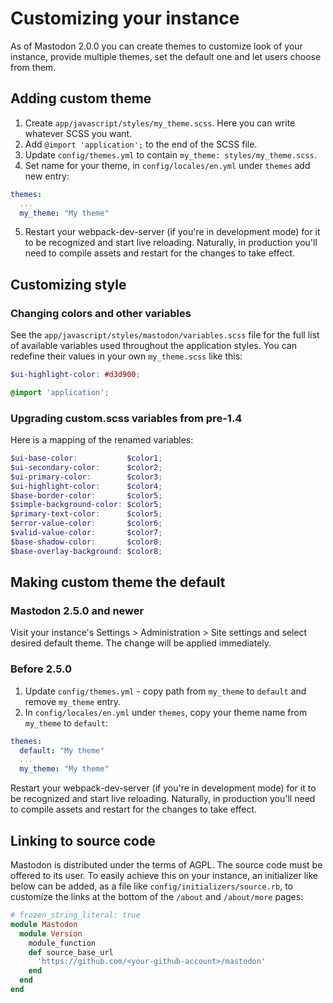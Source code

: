 Customizing your instance
=========================
As of Mastodon 2.0.0 you can create themes to customize look of your instance, provide multiple themes, set the default one and let users choose from them. 

## Adding custom theme

1. Create `app/javascript/styles/my_theme.scss`. Here you can write whatever SCSS you want.
2. Add `@import 'application';` to the end of the SCSS file.
3. Update `config/themes.yml` to contain `my_theme: styles/my_theme.scss`.
4. Set name for your theme, in `config/locales/en.yml` under `themes` add new entry:
```yml
themes:
  ...
  my_theme: "My theme"
```
5. Restart your webpack-dev-server (if you're in development mode) for it to be recognized and start live reloading. Naturally, in production you'll need to compile assets and restart for the changes to take effect.

## Customizing style

### Changing colors and other variables

See the `app/javascript/styles/mastodon/variables.scss` file for the full list of available variables used throughout the application styles. You can redefine their values in your own `my_theme.scss` like this:

```scss
$ui-highlight-color: #d3d900;

@import 'application';
```

### Upgrading custom.scss variables from pre-1.4

Here is a mapping of the renamed variables:

```scss
$ui-base-color:           $color1;
$ui-secondary-color:      $color2;
$ui-primary-color:        $color3;
$ui-highlight-color:      $color4;
$base-border-color:       $color5;
$simple-background-color: $color5;
$primary-text-color:      $color5;
$error-value-color:       $color6;
$valid-value-color:       $color7;
$base-shadow-color:       $color8;
$base-overlay-background: $color8;
```


## Making custom theme the default

### Mastodon 2.5.0 and newer
Visit your instance's Settings > Administration > Site settings and select desired default theme. The change will be applied immediately.

### Before 2.5.0

1. Update `config/themes.yml` - copy path from `my_theme` to `default` and remove `my_theme` entry.
2. In `config/locales/en.yml` under `themes`, copy your theme name from `my_theme` to `default`:
```yml
themes:
  default: "My theme"
  ...
  my_theme: "My theme"
```

Restart your webpack-dev-server (if you're in development mode) for it to be recognized and start live reloading. Naturally, in production you'll need to compile assets and restart for the changes to take effect.

## Linking to source code

Mastodon is distributed under the terms of AGPL. The source code must be offered to its user. To easily achieve this on your instance, an initializer like below can be added, as a file like `config/initializers/source.rb`, to customize the links at the bottom of the `/about` and `/about/more` pages:

```ruby
# frozen_string_literal: true
module Mastodon
  module Version
    module_function
    def source_base_url
      'https://github.com/<your-github-account>/mastodon'
    end
  end
end
```
